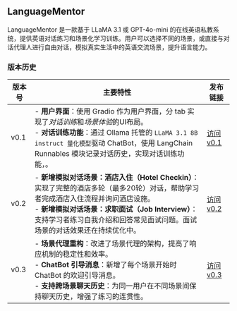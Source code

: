 ## LanguageMentor

LanguageMentor 是一款基于 LLaMA 3.1 或 GPT-4o-mini 的在线英语私教系统，提供英语对话练习和场景化学习训练。用户可以选择不同的场景，或直接与对话代理人进行自由对话，模拟真实生活中的英语交流场景，提升语言能力。

### 版本历史

| 版本号  | 主要特性                                                                                                   | 发布链接                                        |
|--------|---------------------------------------------------------------------------------------------------------|-----------------------------------------------|
| v0.1   | - **用户界面**：使用 Gradio 作为用户界面，分 tab 实现了*对话训练*和*场景体验*的UI布局。<br>- **对话训练功能**：通过 Ollama 托管的 `LLaMA 3.1 8B instruct 量化模型`驱动 ChatBot，使用 LangChain Runnables 模块记录对话历史，实现对话训练功能，。 | [访问 v0.1](https://github.com/DjangoPeng/LanguageMentor/tree/v0.1)   |
| v0.2   | - **新增模拟对话场景：酒店入住（Hotel Checkin）**：实现了完整的酒店多轮（最多20轮）对话，帮助学习者完成酒店入住流程并询问酒店设施。<br>- **新增模拟对话场景：求职面试（Job Interview）**：支持学习者练习自我介绍和回答常见面试问题。面试场景的对话效果还在持续优化中。 | [访问 v0.2](https://github.com/DjangoPeng/LanguageMentor/tree/v0.2)   |
| v0.3   | - **场景代理重构**：改进了场景代理的架构，提高了响应机制的稳定性和效率。<br>- **ChatBot 引导消息**：新增了每个场景开始时 ChatBot 的欢迎引导消息。<br>- **支持跨场景聊天历史**：为同一用户在不同场景间保持聊天历史，增强了练习的连贯性。 | [访问 v0.3](https://github.com/DjangoPeng/LanguageMentor/tree/v0.3)   |